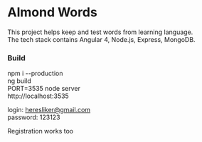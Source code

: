 # Almond Words  

This project helps keep and test words from learning language.  
The tech stack contains Angular 4, Node.js, Express, MongoDB.  

### Build  

npm i --production  
ng build  
PORT=3535 node server  
http://localhost:3535  

login: heresliker@gmail.com  
password: 123123

Registration works too

